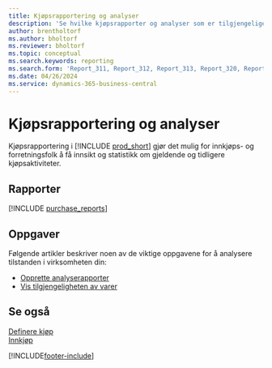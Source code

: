 ```yaml
---
title: Kjøpsrapportering og analyser
description: 'Se hvilke kjøpsrapporter og analyser som er tilgjengelige i standardversjonen av Business Central, slik at du kan holde oversikt over virksomheten.'
author: brentholtorf
ms.author: bholtorf
ms.reviewer: bholtorf
ms.topic: conceptual
ms.search.keywords: reporting
ms.search.form: 'Report_311, Report_312, Report_313, Report_320, Report_709, Report_707, Report_709, Report_714, Report_716, Report_720'
ms.date: 04/26/2024
ms.service: dynamics-365-business-central
---
```

# Kjøpsrapportering og analyser

Kjøpsrapportering i [!INCLUDE [prod_short](includes/prod_short.md)] gjør det mulig for innkjøps- og forretningsfolk å få innsikt og statistikk om gjeldende og tidligere kjøpsaktiviteter.  

## Rapporter

[!INCLUDE [purchase_reports](includes/purchase-reports-include.md)]

## Oppgaver

Følgende artikler beskriver noen av de viktige oppgavene for å analysere tilstanden i virksomheten din:

* [Opprette analyserapporter](bi-how-create-analysis-views-reports.md)  
* [Vis tilgjengeligheten av varer](inventory-how-availability-overview.md)  

## Se også
[Definere kjøp](purchasing-setup-purchasing.md)  
[Innkjøp](purchasing-manage-purchasing.md)  

[!INCLUDE[footer-include](includes/footer-banner.md)]

